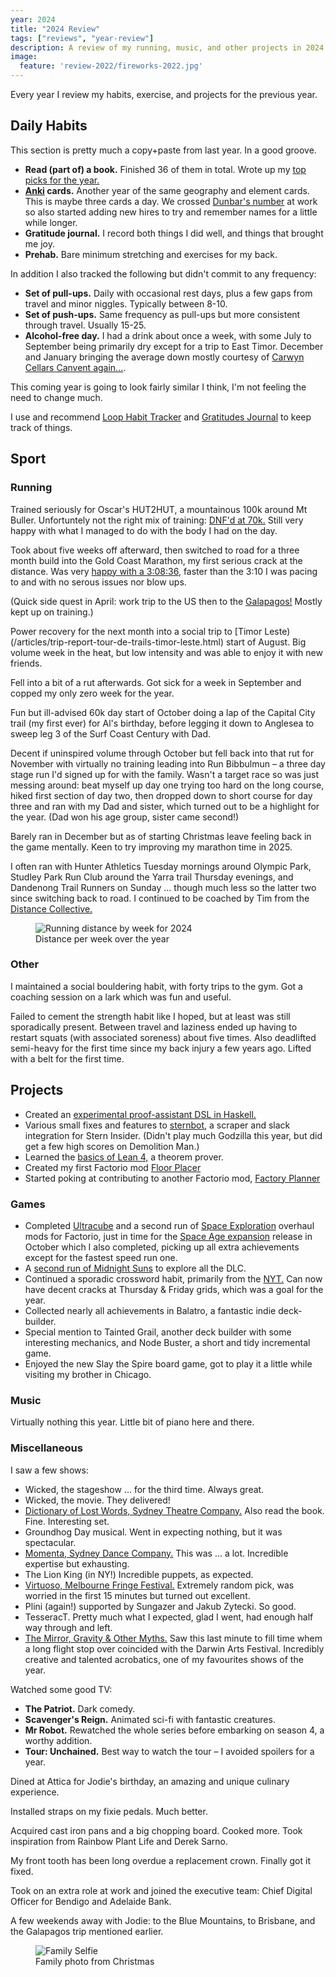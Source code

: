 ```yaml
---
year: 2024
title: "2024 Review"
tags: ["reviews", "year-review"]
description: A review of my running, music, and other projects in 2024.
image:
  feature: 'review-2022/fireworks-2022.jpg'
---
```


Every year I review my habits, exercise, and projects for the previous year.

## Daily Habits

This section is pretty much a copy+paste from last year. In a good groove.

* **Read (part of) a book.** Finished 36 of them in total. Wrote up my [top picks for the year.](/articles/2024-reading-list.html)
* **[Anki](https://apps.ankiweb.net/) cards.** Another year of the same geography and element cards. This is maybe three cards a day. We crossed [Dunbar's number](https://en.wikipedia.org/wiki/Dunbar%27s_number) at work so also started adding new hires to try and remember names for a little while longer.
* **Gratitude journal.** I record both things I did well, and things that brought me joy.
* **Prehab.** Bare minimum stretching and exercises for my back.

In addition I also tracked the following but didn't commit to any frequency:

* **Set of pull-ups.** Daily with occasional rest days, plus a few gaps from travel and minor niggles. Typically between 8-10.
* **Set of push-ups.** Same frequency as pull-ups but more consistent through travel. Usually 15-25.
* **Alcohol-free day.** I had a drink about once a week, with some July to September being primarily dry except for a trip to East Timor. December and January bringing the average down mostly courtesy of [Carwyn Cellars Canvent again...](https://carwyncellars.com.au/products/carwyn-canvent-2024).

This coming year is going to look fairly similar I think, I'm not feeling the
need to change much.

I use and recommend [Loop Habit Tracker](https://play.google.com/store/apps/details?id=org.isoron.uhabits&hl=en_SG) and [Gratitudes Journal](https://play.google.com/store/apps/details?id=com.bailouni.gratitudes&hl=en_SG) to keep track of things.

## Sport

### Running

Trained seriously for Oscar's HUT2HUT, a mountainous 100k around Mt Buller.
Unfortuntely not the right mix of training: [DNF'd at
70k.](https://www.strava.com/activities/10771898774/overview) Still very happy
with what I managed to do with the body I had on the day.

Took about five weeks off afterward, then switched to road for a three month
build into the Gold Coast Marathon, my first serious crack at the distance. Was
very [happy with a
3:08:36,](https://www.strava.com/activities/11825521454/overview) faster than
the 3:10 I was pacing to and with no serous issues nor blow ups.

(Quick side quest in April: work trip to the US then to the
[Galapagos!](/articles/trip-report-galapagos.html) Mostly kept up on training.)

Power recovery for the next month into a social trip to [Timor
Leste)(/articles/trip-report-tour-de-trails-timor-leste.html) start of August.
Big volume week in the heat, but low intensity and was able to enjoy it with new
friends.

Fell into a bit of a rut afterwards. Got sick for a week in September and copped
my only zero week for the year.

Fun but ill-advised 60k day start of October doing a lap of the Capital City
trail (my first ever) for Al's birthday, before legging it down to Anglesea to
sweep leg 3 of the Surf Coast Century with Dad.

Decent if uninspired volume through October but fell back into that rut for
November with virtually no training leading into Run Bibbulmun – a three day
stage run I'd signed up for with the family.  Wasn't a target race so was just
messing around: beat myself up day one trying too hard on the long course, hiked
first section of day two, then dropped down to short course for day three and
ran with my Dad and sister, which turned out to be a highlight for the year. (Dad won his age group, sister came second!)

Barely ran in December but as of starting Christmas leave feeling back in
the game mentally. Keen to try improving my marathon time in 2025.

I often ran with Hunter Athletics Tuesday mornings around Olympic Park, Studley
Park Run Club around the Yarra trail Thursday evenings, and Dandenong Trail
Runners on Sunday ... though much less so the latter two since switching back
to road. I continued to be coached by Tim from the [Distance
Collective.](https://www.thedistancecollective.com/)

<figure>
  <img src="/images/running-2024.png" alt="Running distance by week for 2024" />
  <figcaption>Distance per week over the year</figcaption>
</figure>

### Other

I maintained a social bouldering habit, with forty trips to the gym. Got a
coaching session on a lark which was fun and useful.

Failed to cement the strength habit like I hoped, but at least was still
sporadically present. Between travel and laziness ended up having to restart
squats (with associated soreness) about five times. Also deadlifted semi-heavy
for the first time since my back injury a few years ago. Lifted with a belt for
the first time.

## Projects

* Created an [experimental proof-assistant DSL in Haskell.](https://github.com/xaviershay/axiomator)
* Various small fixes and features to
  [sternbot](https://github.com/ferocia/sternbot), a scraper and slack
  integration for Stern Insider. (Didn't play much Godzilla this year, but did
  get a few high scores on Demolition Man.)
* Learned the [basics of Lean 4,](https://github.com/xaviershay/lean-proofs) a theorem prover.
* Created my first Factorio mod [Floor Placer](https://mods.factorio.com/mod/floor-placer)
* Started poking at contributing to another Factorio mod, [Factory Planner](https://github.com/ClaudeMetz/FactoryPlanner/pull/367)

### Games

* Completed [Ultracube](/articles/factorio-ultracube-review.html) and a second run of [Space Exploration](/articles/factorio-space-exploration-07-review.html) overhaul mods for Factorio, just in time
  for the [Space Age expansion](https://store.steampowered.com/app/645390/Factorio_Space_Age/) release in October which I also completed, picking up all extra achievements except for the fastest speed run one.
* A [second run of Midnight Suns](/articles/midnight-suns-dlc-review.html) to explore all the DLC.
* Continued a sporadic crossword habit, primarily from the
  [NYT.](https://www.nytimes.com/crosswords) Can now have decent cracks at
  Thursday & Friday grids, which was a goal for the year.
* Collected nearly all achievements in Balatro, a fantastic indie deck-builder.
* Special mention to Tainted Grail, another deck builder with some interesting mechanics, and Node Buster, a short and tidy incremental game.
* Enjoyed the new Slay the Spire board game, got to play it a little while visiting my brother in Chicago.

### Music

Virtually nothing this year. Little bit of piano here and there.

### Miscellaneous

I saw a few shows:

* Wicked, the stageshow ... for the third time. Always great.
* Wicked, the movie. They delivered!
* [Dictionary of Lost Words, Sydney Theatre Company.](https://www.artscentremelbourne.com.au/event-archive/2024/theatre/the-dictionary-of-lost-words) Also read the book. Fine. Interesting set.
* Groundhog Day musical. Went in expecting nothing, but it was spectacular.
* [Momenta, Sydney Dance Company.](https://www.sydneydancecompany.com/performance/momenta/) This was ... a lot. Incredible expertise but exhausting.
* The Lion King (in NY!) Incredible puppets, as expected.
* [Virtuoso, Melbourne Fringe Festival.](https://www.improvconspiracy.com/shows/virtuoso-fringe-2024) Extremely random pick, was worried in the first 15 minutes but turned out excellent.
* Plini (again!) supported by Sungazer and Jakub Zytecki. So good.
* TesseracT. Pretty much what I expected, glad I went, had enough half way through and left.
* [The Mirror, Gravity & Other Myths.](https://www.gravityandothermyths.com/shows/the-mirror) Saw this last minute to fill time whem a long flight stop over coincided with the Darwin Arts Festival. Incredibly creative and talented acrobatics, one of my favourites shows of the year.

Watched some good TV:

* **The Patriot.** Dark comedy.
* **Scavenger's Reign.** Animated sci-fi with fantastic creatures.
* **Mr Robot.** Rewatched the whole series before embarking on season 4, a worthy addition.
* **Tour: Unchained.** Best way to watch the tour – I avoided spoilers for a year.

Dined at Attica for Jodie's birthday, an amazing and unique culinary experience.

Installed straps on my fixie pedals. Much better.

Acquired cast iron pans and a big chopping board. Cooked more. Took inspiration
from Rainbow Plant Life and Derek Sarno.

My front tooth has been long overdue a replacement crown. Finally got it fixed.

Took on an extra role at work and joined the executive team: Chief Digital Officer for Bendigo and Adelaide Bank.

A few weekends away with Jodie: to the Blue Mountains, to Brisbane, and the Galapagos trip mentioned earlier.

<figure>
  <img src="/images/family-selfie-2024.jpg" alt="Family Selfie" />
  <figcaption>Family photo from Christmas</figcaption>
</figure>
